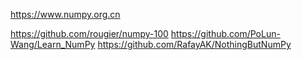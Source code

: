 https://www.numpy.org.cn

https://github.com/rougier/numpy-100
https://github.com/PoLun-Wang/Learn_NumPy
https://github.com/RafayAK/NothingButNumPy
